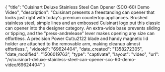 {
    "title": "Cuisinart Deluxe Stainless Steel Can Opener (SCO-60) Demo Video",
    "description": "Cuisinart presents a freestanding can opener that looks just right with today's premium countertop appliances. Brushed stainless steel, simple lines and an embossed Cuisinart logo put this classic can opener into the designer category. An extra-wide base prevents sliding or tipping, and the \"press-andrelease\" lever makes opening any size can effortless. A precision Power Cut\u2122 blade and handy magnetic lid holder are attached to the removable arm, making cleanup almost effortless.",
    "videoid": "69624404",
    "date_created": "1358272305",
    "date_modified": "1506019763",
    "type": "captivate",
    "layout": "video",
    "url": "\/v\/cuisinart-deluxe-stainless-steel-can-opener-sco-60-demo-video\/69624404"
}